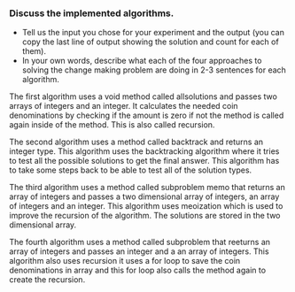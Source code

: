 ### Discuss the implemented algorithms. 
- Tell us the input you chose for your experiment and the output (you can copy the last line of output showing the solution and count for each of them).
- In your own words, describe what each of the four approaches to solving the change making problem are doing in 2-3 sentences for each algorithm.


The first algorithm uses a void method called allsolutions and passes two arrays of integers and an integer. It calculates the needed coin 
denominations by checking if the amount is zero if not the method is called again inside of the method. This is also called recursion.

The second algorithm uses a method called backtrack and returns an integer type. This algorithm uses the backtracking algorithm where it tries to 
test all the possible solutions to get the final answer. This algorithm has to take some steps back to be able to test all of the solution types.

The third algorithm uses a method called subproblem memo that returns an array of integers and passes a two dimensional array of integers, an array of integers
and an integer. This algorithm uses meoization which is used to improve the recursion of the algorithm. The solutions are stored in the two dimensional array.

The fourth algorithm uses a method called subproblem that reeturns an array of integers and passes an integer and a an array of integers. This algorithm
also uses recursion it uses a for loop to save the coin denominations in array and this for loop also calls the method again to create the recursion.


